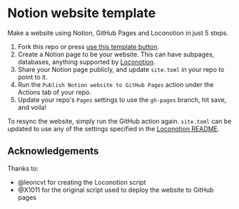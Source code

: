 # Notion website template

Make a website using Notion, GitHub Pages and Loconotion in just 5 steps.

1. Fork this repo or press [use this template button](https://github.com/timovv/notion-website-template/generate).
1. Create a Notion page to be your website. This can have subpages, databases, anything supported by [Loconotion](https://github.com/leoncvlt/loconotion).
1. Share your Notion page publicly, and update `site.toml` in your repo to point to it.
1. Run the `Publish Notion website to GitHub Pages` action under the Actions tab of your repo.
1. Update your repo's `Pages` settings to use the `gh-pages` branch, hit save, and voila!

To resync the website, simply run the GitHub action again. `site.toml` can be updated to use any of the settings specified in the [Loconotion README](https://github.com/leoncvlt/loconotion/blob/master/README.md).

## Acknowledgements

Thanks to:
- @leoncvt for creating the Loconotion script
- @X1011 for the original script used to deploy the website to GitHub pages
